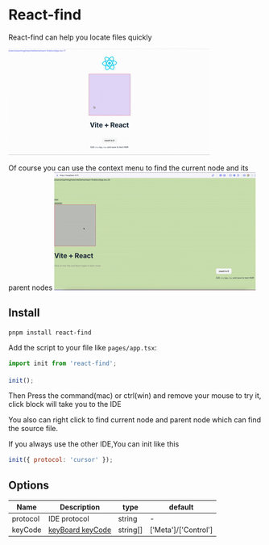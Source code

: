 # React-find

React-find can help you locate files quickly

![React-find in action](https://raw.githubusercontent.com/mjw-git/react-find/main/demo.gif)

Of course you can use the context menu to find the current node and its parent nodes
![React-find in action](https://raw.githubusercontent.com/mjw-git/react-find/main/demo2.gif)

## Install

```shell
pnpm install react-find
```

Add the script to your file like `pages/app.tsx`:

```jsx
import init from 'react-find';

init();
```

Then Press the command(mac) or ctrl(win) and remove your mouse to try it, click block will take you to the IDE

You also can right click to find current node and parent node which can find the source file.

If you always use the other IDE,You can init like this

```js
init({ protocol: 'cursor' });
```

## Options

| Name     | Description                                                                                              | type     | default              |
| -------- | -------------------------------------------------------------------------------------------------------- | -------- | -------------------- |
| protocol | IDE protocol                                                                                             | string   | -                    |
| keyCode  | [keyBoard keyCode](https://developer.mozilla.org/zh-CN/docs/Web/API/UI_Events/Keyboard_event_key_values) | string[] | ['Meta']/['Control'] |
